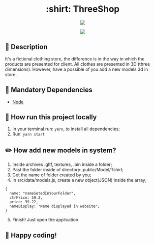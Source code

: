 <h1 align="center">:shirt: ThreeShop</h1>
<p align="center">
  <a href="https://opensource.org/licenses/MIT">
     <img src="https://img.shields.io/badge/License-MIT-yellow.svg" />
  </a>
</p>
<p align="center">
  <img src="https://i.imgur.com/KWXG7jl.png" />
</p>
  
## :page_with_curl: Description 
It's a fictional clothing store, the difference is in the way in which the products are presented for client. All clothes are presented in 3D (three dimensions).
However, have a possible of you add a new models 3d in store.

## :eyes: Mandatory Dependencies
- [Node](https://nodejs.org/en/)

## :running: How run this project locally

1. In your terminal run: ```yarn```, to install all dependencies;
2. Run: ```yarn start```

## :pencil2: How add new models in system?

1. Inside archives .gltf, textures, .bin inside a folder;
2. Past the folder inside of directory: public/Model/Tshirt;
3. Get the name of folder created by you;
4. In src/data/models.js, create a new object(JSON) inside the array;
```
{
  name: "nameSetedInYourFolder",
  ctrPrice: 59.2,
  price: 39.22,
  nameDisplay: "Name displayed in website",
}
```
5. Finish! Just open the application.

## :tada: Happy coding!

